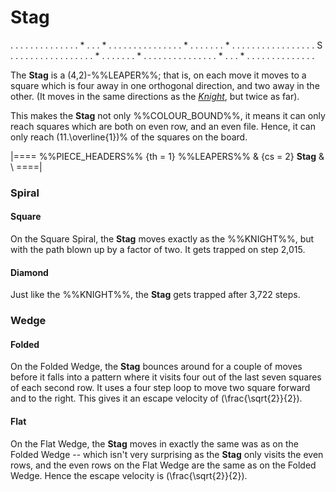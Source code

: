 # Stag

<div class = "movement">
. . . . . . . . . . .
. . . * . . . * . . .
. . . . . . . . . . .
. * . . . . . . . * .
. . . . . . . . . . .
. . . . . S . . . . .
. . . . . . . . . . .
. * . . . . . . . * .
. . . . . . . . . . .
. . . * . . . * . . .
. . . . . . . . . . .
</div>

The **Stag** is a (4,2)-%%LEAPER%%; that is, on each move it moves
to a square which is four away in one orthogonal direction, and
two away in the other. (It moves in the same directions as the
[*Knight*](knight.html), but twice as far).

This makes the **Stag** not only %%COLOUR_BOUND%%, it means it can
only reach squares which are both on even row, and an even file.
Hence, it can only reach \(11.\overline{1}\)% of the squares on the board.

|====
%%PIECE_HEADERS%%
  {th = 1}  %%LEAPERS%%
& {cs = 2}  **Stag**
&           \\
====|

### Spiral

#### Square

On the Square Spiral, the **Stag** moves exactly as the %%KNIGHT%%,
but with the path blown up by a factor of two. It gets trapped on
step 2,015.

#### Diamond

Just like the %%KNIGHT%%, the **Stag** gets trapped after 3,722 steps.

### Wedge

#### Folded

On the Folded Wedge, the **Stag** bounces around for a couple of
moves before it falls into a pattern where it visits four out of
the last seven squares of each second row. It uses a four step loop
to move two square forward and to the right. This gives it an
escape velocity of \(\frac{\sqrt{2}}{2}\).

#### Flat

On the Flat Wedge, the **Stag** moves in exactly the same was as
on the Folded Wedge -- which isn't very surprising as the **Stag**
only visits the even rows, and the even rows on the Flat Wedge are
the same as on the Folded Wedge. Hence the escape velocity is
\(\frac{\sqrt{2}}{2}\).
